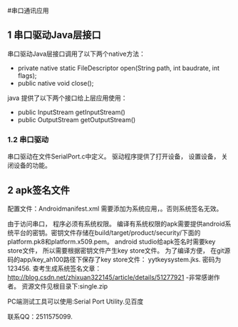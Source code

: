 #串口通讯应用 


## 1 串口驱动Java层接口
串口驱动Java层接口调用了以下两个native方法：
- private native static FileDescriptor open(String path, int baudrate, int flags);
- public native void close();

java 提供了以下两个接口给上层应用使用：
- public InputStream getInputStream() 
- public OutputStream getOutputStream()

### 1.2 串口驱动
串口驱动在文件SerialPort.c中定义。
驱动程序提供了打开设备， 设置设备， 关闭设备的功能。

## 2 apk签名文件

配置文件：Androidmanifest.xml 需要添加为系统应用，<!--android:sharedUserId="android.uid.system"-->。否则系统签名无效。

由于访问串口， 程序必须有系统权限。 
编译有系统权限的apk需要提供android系统平台的密钥。密钥文件存储在build/target/product/security/下面的platform.pk8和platform.x509.pem。
android studio给apk签名时需要key store文件， 所以需要根据密钥文件产生key store文件。
为了编译方便， 在git源码的app/key_ah100路径下保存了key store文件： yytkeysystem.jks. 密码为123456.
查考生成系统签名文章：http://blog.csdn.net/zhixuan322145/article/details/51277921 -非常感谢作者。
资源文件见根目录下:single.zip

PC端测试工具可以使用:Serial Port Utility.见百度

联系QQ：2511575099.
